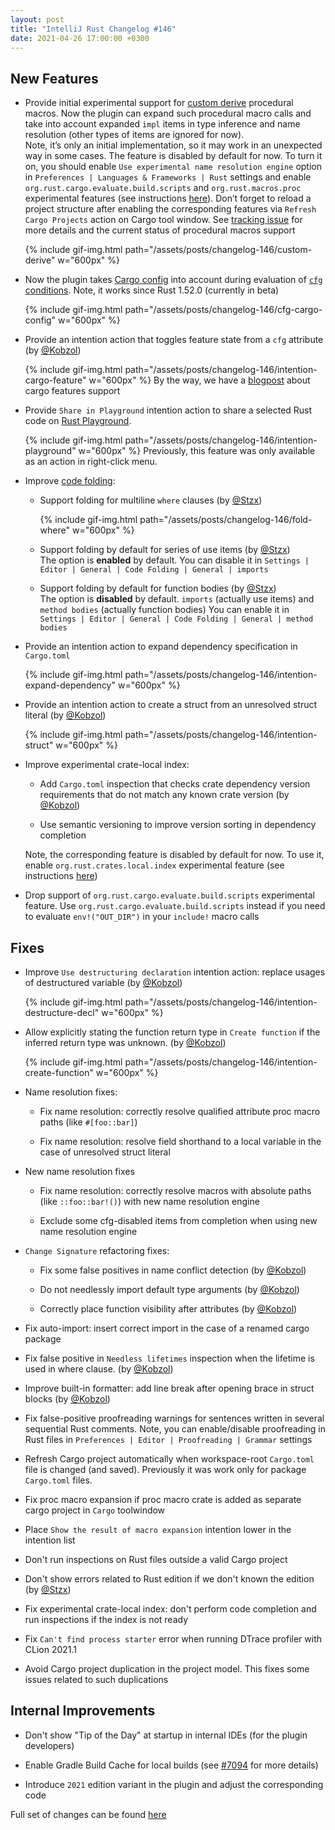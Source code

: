 ```yaml
---
layout: post
title: "IntelliJ Rust Changelog #146"
date: 2021-04-26 17:00:00 +0300
---
```



## New Features

* Provide initial experimental support for [custom derive]
  procedural macros. Now the plugin can expand such procedural macro calls and take into account expanded `impl` items
  in type inference and name resolution (other types of items are ignored for now).<br/>
  Note, it’s only an initial implementation,
  so it may work in an unexpected way in some cases. The feature is disabled by default for now. To turn it on, you
  should enable `Use experimental name resolution engine` option in `Preferences | Languages & Frameworks | Rust`
  settings and enable `org.rust.cargo.evaluate.build.scripts` and `org.rust.macros.proc` experimental features
  (see instructions [here][experimental features]).
  Don’t forget to reload a project structure after enabling the corresponding features via `Refresh Cargo Projects`
  action on Cargo tool window. See [tracking issue](https://github.com/intellij-rust/intellij-rust/issues/6908) for
  more details and the current status of procedural macros support

  {% include gif-img.html path="/assets/posts/changelog-146/custom-derive" w="600px" %}
  <!-- https://github.com/intellij-rust/intellij-rust/pull/6992 -->

* Now the plugin takes [Cargo config] into account during evaluation of [`cfg` conditions][cfg].
  Note, it works since Rust 1.52.0 (currently in beta)

  {% include gif-img.html path="/assets/posts/changelog-146/cfg-cargo-config" w="600px" %}
  <!-- https://github.com/intellij-rust/intellij-rust/pull/7093 -->

* Provide an intention action that toggles feature state from a `cfg` attribute (by [@Kobzol])

  {% include gif-img.html path="/assets/posts/changelog-146/intention-cargo-feature" w="600px" %}
  By the way, we have a [blogpost][cargo features blogpost] about cargo features support
  <!-- https://github.com/intellij-rust/intellij-rust/pull/6845 -->
  <!-- https://github.com/intellij-rust/intellij-rust/pull/7115 -->

* Provide `Share in Playground` intention action to share a selected Rust code on [Rust Playground](https://play.rust-lang.org).

  {% include gif-img.html path="/assets/posts/changelog-146/intention-playground" w="600px" %}
  Previously, this feature was only available as an action in right-click menu.
  <!-- https://github.com/intellij-rust/intellij-rust/pull/7071 -->

* Improve [code folding]:

  * Support folding for multiline `where` clauses (by [@Stzx])

    {% include gif-img.html path="/assets/posts/changelog-146/fold-where" w="600px" %}
    <!-- https://github.com/intellij-rust/intellij-rust/pull/7111 -->

  * Support folding by default for series of use items (by [@Stzx])<br>
    The option is **enabled** by default.
    You can disable it in `Settings | Editor | General | Code Folding | General | imports`
    <!-- https://github.com/intellij-rust/intellij-rust/pull/7112 -->

  * Support folding by default for function bodies (by [@Stzx])<br>
    The option is **disabled** by default.
    `imports` (actually use items) and `method bodies` (actually function bodies)
    You can enable it in `Settings | Editor | General | Code Folding | General | method bodies`
    <!-- https://github.com/intellij-rust/intellij-rust/pull/7112 -->

* Provide an intention action to expand dependency specification in `Cargo.toml`

  {% include gif-img.html path="/assets/posts/changelog-146/intention-expand-dependency" w="600px" %}
  <!-- https://github.com/intellij-rust/intellij-rust/pull/6960 -->

* Provide an intention action to create a struct from an unresolved struct literal (by [@Kobzol])

  {% include gif-img.html path="/assets/posts/changelog-146/intention-struct" w="600px" %}
  <!-- https://github.com/intellij-rust/intellij-rust/pull/6837 -->

* Improve experimental crate-local index:

  * Add `Cargo.toml` inspection that checks crate dependency version requirements that do not match any known crate version (by [@Kobzol])
    <!-- https://github.com/intellij-rust/intellij-rust/pull/6801 -->

  * Use semantic versioning to improve version sorting in dependency completion
    <!-- https://github.com/intellij-rust/intellij-rust/pull/6599 -->

  Note, the corresponding feature is disabled by default for now. To use it, enable
  `org.rust.crates.local.index` experimental feature (see instructions [here][experimental features])

* Drop support of `org.rust.cargo.evaluate.build.scripts` experimental feature.
  Use `org.rust.cargo.evaluate.build.scripts` instead if you need to evaluate
  `env!("OUT_DIR")` in your `include!` macro calls
  <!-- https://github.com/intellij-rust/intellij-rust/pull/7142 -->

<!-- https://github.com/intellij-rust/intellij-rust/pull/6581 -->
<!-- * Introduce navigation bar breadcrumbs. (by [@Kobzol]) -->
<!-- disabled in https://github.com/intellij-rust/intellij-rust/pull/7154 -->

## Fixes

* Improve `Use destructuring declaration` intention action: replace usages of destructured variable (by [@Kobzol])

  {% include gif-img.html path="/assets/posts/changelog-146/intention-destructure-decl" w="600px" %}
  <!-- https://github.com/intellij-rust/intellij-rust/pull/5650 -->

* Allow explicitly stating the function return type in `Create function` if the inferred return type was unknown. (by [@Kobzol])

  {% include gif-img.html path="/assets/posts/changelog-146/intention-create-function" w="600px" %}
  <!-- https://github.com/intellij-rust/intellij-rust/pull/6986 -->

* Name resolution fixes:

  * Fix name resolution: correctly resolve qualified attribute proc macro paths (like `#[foo::bar]`)
    <!-- https://github.com/intellij-rust/intellij-rust/pull/7119 -->

  * Fix name resolution: resolve field shorthand to a local variable in the case of unresolved struct literal
    <!-- https://github.com/intellij-rust/intellij-rust/pull/7132 -->

* New name resolution fixes

  * Fix name resolution: correctly resolve macros with absolute paths (like `::foo::bar!()`) with new name resolution engine
    <!-- https://github.com/intellij-rust/intellij-rust/pull/7089 -->

  * Exclude some cfg-disabled items from completion when using new name resolution engine
    <!-- https://github.com/intellij-rust/intellij-rust/pull/7057 -->

* `Change Signature` refactoring fixes:

  * Fix some false positives in name conflict detection (by [@Kobzol])
    <!-- https://github.com/intellij-rust/intellij-rust/pull/7081 -->

  * Do not needlessly import default type arguments (by [@Kobzol])
    <!-- https://github.com/intellij-rust/intellij-rust/pull/7080 -->

  * Correctly place function visibility after attributes (by [@Kobzol])
    <!-- https://github.com/intellij-rust/intellij-rust/pull/7076 -->

* Fix auto-import: insert correct import in the case of a renamed cargo package
  <!-- https://github.com/intellij-rust/intellij-rust/pull/7108 -->

* Fix false positive in `Needless lifetimes` inspection when the lifetime is used in where clause. (by [@Kobzol])
  <!-- https://github.com/intellij-rust/intellij-rust/pull/7101 -->

* Improve built-in formatter: add line break after opening brace in struct blocks (by [@Kobzol])
  <!-- https://github.com/intellij-rust/intellij-rust/pull/5491 -->

* Fix false-positive proofreading warnings for sentences written in several sequential Rust comments.
  Note, you can enable/disable proofreading in Rust files in `Preferences | Editor | Proofreading | Grammar` settings
  <!-- https://github.com/intellij-rust/intellij-rust/pull/7131 -->

* Refresh Cargo project automatically when workspace-root `Cargo.toml` file is changed (and saved).
  Previously it was work only for package `Cargo.toml` files.
  <!-- https://github.com/intellij-rust/intellij-rust/pull/7121 -->

* Fix proc macro expansion if proc macro crate is added as separate cargo project in `Cargo` toolwindow
  <!-- https://github.com/intellij-rust/intellij-rust/pull/7079 -->

* Place `Show the result of macro expansion` intention lower in the intention list
  <!-- https://github.com/intellij-rust/intellij-rust/pull/7072 -->

* Don't run inspections on Rust files outside a valid Cargo project
  <!-- https://github.com/intellij-rust/intellij-rust/pull/6013 -->

* Don't show errors related to Rust edition if we don't known the edition (by [@Stzx])
  <!-- https://github.com/intellij-rust/intellij-rust/pull/7070 -->

* Fix experimental crate-local index: don't perform code completion and run inspections if the index is not ready
  <!-- https://github.com/intellij-rust/intellij-rust/pull/7004 -->

* Fix `Can't find process starter` error when running DTrace profiler with CLion 2021.1
  <!-- https://github.com/intellij-rust/intellij-rust/pull/7150 -->

* Avoid Cargo project duplication in the project model. This fixes some issues related to such duplications
  <!-- https://github.com/intellij-rust/intellij-rust/pull/6201 -->

## Internal Improvements

* Don't show "Tip of the Day" at startup in internal IDEs (for the plugin developers)
  <!-- https://github.com/intellij-rust/intellij-rust/pull/7114 -->

* Enable Gradle Build Cache for local builds
  (see [#7094](https://github.com/intellij-rust/intellij-rust/pull/7094) for more details)
  <!-- https://github.com/intellij-rust/intellij-rust/pull/7094 -->

* Introduce `2021` edition variant in the plugin and adjust the corresponding code
  <!-- https://github.com/intellij-rust/intellij-rust/pull/6903 -->

Full set of changes can be found [here](https://github.com/intellij-rust/intellij-rust/milestone/54?closed=1)

[@Kobzol]: https://github.com/Kobzol
[@Stzx]: https://github.com/Stzx
[@abn]: https://github.com/abn

[custom derive]: https://doc.rust-lang.org/reference/procedural-macros.html#derive-macros
[experimental features]: https://plugins.jetbrains.com/plugin/8182-rust/docs/rust-faq.html#experimental-features
[Cargo config]: https://doc.rust-lang.org/cargo/reference/config.html
[cfg]: https://doc.rust-lang.org/reference/conditional-compilation.html
[cargo features blogpost]: https://blog.jetbrains.com/clion/2020/10/intellij-rust-new-functionality-for-cargo-features/
[code folding]: https://www.jetbrains.com/help/idea/working-with-source-code.html#code_folding
